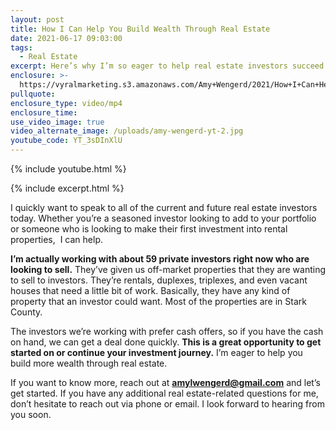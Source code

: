 ```yaml
---
layout: post
title: How I Can Help You Build Wealth Through Real Estate
date: 2021-06-17 09:03:00
tags:
  - Real Estate
excerpt: Here’s why I’m so eager to help real estate investors succeed.
enclosure: >-
  https://vyralmarketing.s3.amazonaws.com/Amy+Wengerd/2021/How+I+Can+Help+You+Build+Wealth+Through+Real+Estate.mp4
pullquote:
enclosure_type: video/mp4
enclosure_time:
use_video_image: true
video_alternate_image: /uploads/amy-wengerd-yt-2.jpg
youtube_code: YT_3sDInXlU
---
```

{% include youtube.html %}

{% include excerpt.html %}

I quickly want to speak to all of the current and future real estate investors today. Whether you’re a seasoned investor looking to add to your portfolio or someone who is looking to make their first investment into rental properties,&nbsp; I can help.

**I’m actually working with about 59 private investors right now who are looking to sell.** They’ve given us off-market properties that they are wanting to sell to investors. They’re rentals, duplexes, triplexes, and even vacant houses that need a little bit of work. Basically, they have any kind of property that an investor could want. Most of the properties are in Stark County.

The investors we’re working with prefer cash offers, so if you have the cash on hand, we can get a deal done quickly. **This is a great opportunity to get started on or continue your investment journey.** I’m eager to help you build more wealth through real estate.

If you want to know more, reach out at **[amylwengerd@gmail.com](mailto:amylwengerd@gmail.com)** and let’s get started. If you have any additional real estate-related questions for me, don’t hesitate to reach out via phone or email. I look forward to hearing from you soon.
